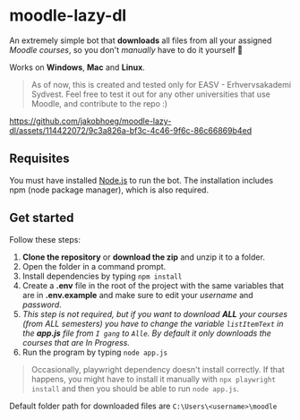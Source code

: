 # moodle-lazy-dl
An extremely simple bot that **downloads** all files from all your assigned _Moodle courses_, so you don't *manually* have to do it yourself :yawning_face:

Works on **Windows**, **Mac** and **Linux**.

> As of now, this is created and tested only for EASV - Erhvervsakademi Sydvest. Feel free to test it out for any other universities that use Moodle, and contribute to the repo :)

https://github.com/jakobhoeg/moodle-lazy-dl/assets/114422072/9c3a826a-bf3c-4c46-9f6c-86c66869b4ed

## Requisites
You must have installed [Node.js](https://nodejs.org/en/download) to run the bot. The installation includes npm (node package manager), which is also required.

## Get started
Follow these steps:
1. **Clone the repository** or **download the zip** and unzip it to a folder.
2. Open the folder in a command prompt.
3. Install dependencies by typing ```npm install```
4. Create a **.env** file in the root of the project with the same variables that are in **.env.example** and make sure to edit your _username_ and _password_.
5. _This step is not required, but if you want to download **ALL** your courses (from ALL semesters) you have to change the variable ```listItemText``` in the **app.js** file from ```I gang``` to ```Alle```. By default it only downloads the courses that are In Progress._
6. Run the program by typing ```node app.js```

> Occasionally, playwright dependency doesn't install correctly. If that happens, you might have to install it manually with ```npx playwright install``` and then you should be able to run ```node app.js```.

Default folder path for downloaded files are ```C:\Users\<username>\moodle```
